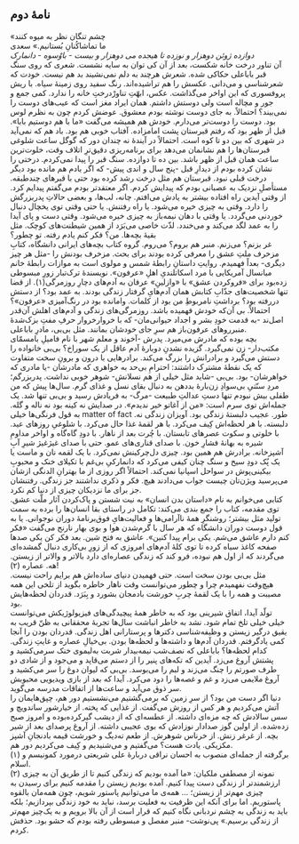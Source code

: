 <!--
.. title: نامهٔ دوم
.. slug: 2020-05-18-letter-02
.. date: 2020-05-18 20:58:59 UTC+02:00
.. tags: نامه
.. category: 
.. link: 
.. description: 
.. type: text
-->

## نامهٔ دوم  
«چشم تنگان نظر به میوه کنند  
ما تماشاکُنانِ بُستانیم.» سعدی  
*دوازده ژوئن دوهزار و نوزده تا هیجده می دوهزار و بیست - باوْسوه - دانمارک*  
آن تناور درخت خانه شکست، بعد از آن کی توان به سایه نشست. شعری که روی سنگ قبر باباعلی حکاکی شده. شعرش هرچند به دلم نمی‌نشیند بد هم نیست. خودت که شعرشناسی و می‌دانی. عکسش را هم تراشیده‌اند. رنگ سفید روی زمینهٔ سیاه. با ریش پروفسوری که این اواخر می‌گذاشت. عکس، ابهّتِ تناورْدرختِ خانه را ندارد. کمی جمع و جور و مچاله است ولی دوستش داشتم. همان ایراد مغز است که عیب‌های دوست را نمی‌بیند؟ احتمالاً. به جای دوست نوشته بودم معشوق. عوضش کردم چون به نظرم لوس بود. دوست را دوست‌تر می‌دارم. خودش هم همیشه می‌گفت «ما با هم دوستیم بابا». قبل از ظهر بود که رفتم قبرستان پشت امامزاده. آفتاب خوبی هم بود. باد هم که نمی‌آید در شهری که بین دو تا کوه است. احتمالاً در آیندهٔ نه چندان دور که گوگل ساعت شلوغی قبرستان‌ها را هم نشانمان می‌دهد برای برنامه‌ریزی دقیق‌ترِ اتلاف وقت، خلوت‌ترین ساعت همان قبل از ظهر باشد. بین ده تا دوازده. سنگ قبر را پیدا نمی‌کردم. درختی را نشان کرده بودم از دیدارِ قبل -پنج سال و اندی پیش- که اگر یادم هم مانده بود دیگر درخت قبلی نبود. قبرستان‌ هم مثل درخت رشد کرده بود حتی با قبرهای چندطبقه. مستأصلِ نزدیک به عصبانی بودم که پیدایش کردم. اگر معتقدتر بودم می‌گفتم پیدایم کرد. از وقتی آیدین راه افتاده بیشتر به یادش می‌افتم. چانه، لب‌ها، و بعضی حالاتِ پدربزرگش را دارد. وقتی به چیزی خیره می‌شود. یا راه رفتنش. یا حتی وقتی توی یخچال دنبال خوردنی می‌گردد. یا وقتی با دهان نیمه‌باز به چیزی خیره می‌شود. وقتی دست و پای آیدا را به عمد لگد می‌کند و می‌خندد. لذّت خاصی می‌بَرَد از همین شیطنت‌های کوچک. مثل بقیهٔ بچه‌ها. من؟ فکر کنم یادم رفته. تو چطور؟  
غر بزنم؟ می‌زنم. منبر هم بروم؟ می‌روم. گروه کتاب بچه‌های ایرانی دانشگاه، کتابِ مزخرف ملتِ عشق را معرفی کرده بودند برای بحث. مزخرف بودنش را -مثل هر چیز دیگری- بعداً فهمیدم. روایتِ داستانِ رابطهٔ شمس و مولوی است به موازات رابطهٔ خانم میانسال آمریکایی با مرد اسکاتلندیِ اهلِ «عرفون». نویسندهٔ ترک‌تبار زورِ مبسوطی زده‌بود برای «فروکردن عشق» با «وازلینِ» عرفان به آدم‌های دچارِ روزمرگی(۱). از قضا تنها شخصیت‌های جذّابِ کتابش همان آدم‌هایِ گرفتار زندگی بودند. به عمد بود؟ از دستش دررفته بود؟ برداشتِ نامربوطِ من بود از کلمات. وامانده بود در رنگ‌آمیزی «عرفون»؟ احتمالاً. بی آن‌که خودش فهمیده باشد. روزمرگی‌های زندگی و آدم‌های اهلش آن‌قدر اصل‌ند -به قدمت خودِ بشر و اجداد حیوانی‌مان- که با خروارخروار حرفِ مفتِ بزک‌شدهٔ منبرروهای عرفون‌باز هم سرِ جای خودشان بمانند.  مثل بی‌بی، مادرِ باباعلی.  
بچه بوده که مادرش می‌میرد. پدرش -آخوند و معلم شهر با نام فامیلِ بامسمّای مکتب‌دار- زن نمی‌گیرد. گزیده نشدنِ دوبارهٔ آدم عاقل از یک سوراخ؟ بی‌بی خانواده را دستش می‌گیرد و برادرانش را بزرگ می‌کند. برادرهایی با درون و برونِ سخت متفاوت که یک نقطهٔ مشترک داشتند: احترامِ بی‌حد به خواهری که مادرشان -یا مادری که خواهرشان- بود. بی‌بی -شاید مثل خیلی از هم نسلانش- شوهر خوبی نداشت. پدربزرگم؛ مردِ سنّتیِ بی‌سوادِ زن‌بارهٔ بددهن به دنبال بقای نسل و غذای گرم. سال‌ها پیش که من طفلی بیش نبودم تنها دستِ عدالتِ طبیعت -مرگ- به فریادش رسید و بی‌بی تنها شد. یک جمله‌اش توی سرم است: «من از آغاتو خیر ندیدم». در صدایش نه کینه بود نه ناله و گله. به قول فرنگی‌ها خیلی matter of fact طور. عجیب دلبستهٔ زندگی بود. آویزان زندگی نه. دلبسته. با هر لحظه‌اش کِیف می‌کرد. با هر لقمهٔ غذا حال می‌کرد. با شلوغیِ روزهای عید. با خلوتی و سکوت عصرهای تابستان. با چُرت بعد از ناهار. با دودِ گاه‌گاه و اواخر مداومِ شیره به بهانهٔ فشارِ خون. با صدای قناری‌های عمو. حتی با صدای غیژغیژ شیرِ آبِ آشپزخانه. برادرش هم همین بود. چیزی دل‌چرکینش نمی‌کرد. با یک لقمه نان و ماست یا یک پُک دودِ سیخ و سنگ چنان کیفی می‌کرد که دانمارکیِ بی‌غم با تکیلای خنک و محبوبِ بیکینی‌پوش در سواحل اسپانیا نمی‌کند. احتمالاً اگر روزی از ما بهترانِ الدنگی ازشان می‌پرسید ویژن‌تان چیست جواب می‌دادند هیچ. فکر و ذکری نداشتند جز زندگی. رفتنشان جز برای ما نزدیکان چیزی از دنیا کم نکرد.  
کتابی می‌خوانم به نام «داستان بدن انسان» به نیت شستن و پاک‌کردن آثار ملّت عشق. توی مقدمه، کتاب را جمع بندی می‌کند: تکامل در راستای بقا انسان‌ها را برده به سمت تولید مثل بیشتر؛ روشنگرِ همهٔ ناآرامی‌ها و فعالیت‌هایِ فوق‌برنامهٔ دوران نوجوانی. یا به قول دوست دوران دانشگاه که هر سال با گرم‌شدن هوا و بوی بهار نارنج می‌گفت «فکر کنم دارم عاشق می‌شم. یکی برام پیدا کنین». عاشق به فتح شین. بعد فکر کن یکی صدها صفحه کاغذ سیاه کرده تا توی کلهٔ آدم‌های امروزی که از زورِ بی‌کاری دنبال گمشده‌ای می‌گردند که از اول هم نبوده، فرو کند که زندگی عصاره‌ای دارد بالاتر و والاتر از زیستن. هه. عصاره (۲)!  
مثل بی‌بی بودن سخت است. حتی فهمیدن دنیای ساده‌اش هم برایم راحت نیست. هیچ‌وقت نفهمیدم چرا و چطور می‌توانست وقت ناهار خاطره بگوید از تلخی این همه مصیبت و همه را با یک لقمهٔ چربِ خورشت بادمجان بشورد و بِبَرَد. قدردان لحظه‌هایش بود.  
تولّد آیدا، اتفاق شیرینی بود که به خاطر همهٔ پیچیدگی‌های فیزیولوژیکش می‌توانست خیلی خیلی تلخ تمام شود. نشد به خاطر انباشت سال‌ها تجربهٔ محققانی به ظنّ قریب به یقیق درگیر زیستن و وظیفه‌شناسی دکترها و پرستارانی اهل زندگی. قدردان بودن را آنجا کمی یادگرفتم. قدردان آدم‌ها و داشته‌ها و لحظه‌ها بودن. بی‌خیالِ عصاره و غایتِ زندگی. کدام لحظه‌ها؟ باباعلی که نصف‌شب نیمه‌بیدار شربت به‌لیموی خنک سر‌می‌کشید و پشتش آروغ می‌زد. آیدین که تکه‌های پنیر را از دستم می‌قاپد و می‌جود و از شادی دو طرف صورتم را چنگ می‌زند و لبم را می‌بوسد. بی‌بی که لیوان دوغ را سر می‌کشید و آروغ ملایمی ‌می‌زد و غم و غصه‌ها را دود می‌کرد. آیدا که بعد از بازی ویدیویی محبوبش سر ذوق می‌آید و ساعت‌ها از اتفاقات مدرسه می‌گوید.   
دنیا اگر دست من بود؟ از سرِ زمین که برمی‌گشتیم می‌نشستیم دور هم، چپق‌هایمان را آتش می‌کردیم و هر کس از روزش می‌گفت. از غذایی که پخته. از خیارشور ساندویچ و سس سالادش که چه مزه‌ای داشته. از عطسه‌ای که از دیشب گیرکرده‌بوده و امروز صبح زده‌شده. از اولین گوز صدادار نوزادش که بوی عجیبی داشته. از آروغ پرصدای بعد از شیر بچه. از غرغر زنش. از خرناس شوهرش. از طعم ته‌دیگ و خورشت قیمه بادنجانِ آشپز مکزیکی. یادت هست؟ می‌گفتیم و می‌شنیدیم و کِیف می‌کردیم دور هم.  
(۱) برگرفته از جمله‌ای منصوب به احسان نراقی دربارهٔ علی شریعتی درمورد کمونیسم و اسلام.  
(۲) نمونه از مصطفی ملکیان: «ما آمده ‌بودیم که زندگی کنیم تا از طریق آن به چیزی ارزشمندتر از زندگی دست پیدا کنیم. آمده ‌بودیم زیستن را مقدمه کنیم برای رسیدن به چیزی مهم‌تر از زیستن؛ ... همه‌‌ی ما می‌توانیم پاستور شویم، چون همه‌مان بالقوه پاستوریم. اما برای آنکه این ظرفیت به فعلیت برسد، نباید به خود زندگی بپردازیم؛ بلکه باید به زندگی به چشم نردبانی نگاه کنیم که قرار است از آن بالا برویم و به یک‌چیز مهم‌تر از زندگی برسیم.»
پی‌نوشت- منبر مفصل و مبسوطی رفته بودم که حشو بود. حذفش کردم.
